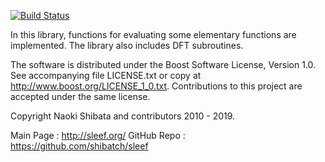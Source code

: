 [![Build Status](https://travis-ci.org/shibatch/sleef.svg?branch=master)](https://travis-ci.org/shibatch/sleef)

In this library, functions for evaluating some elementary functions
are implemented. The library also includes DFT subroutines.

The software is distributed under the Boost Software License, Version
1.0.  See accompanying file LICENSE.txt or copy at
http://www.boost.org/LICENSE_1_0.txt.
Contributions to this project are accepted under the same license.


Copyright Naoki Shibata and contributors 2010 - 2019.

Main Page   : http://sleef.org/
GitHub Repo : https://github.com/shibatch/sleef
